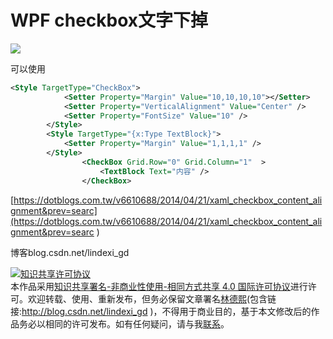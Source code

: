 
# WPF checkbox文字下掉


<!--more-->



<div id="toc"></div>

![](http://7xqpl8.com1.z0.glb.clouddn.com/2af64c0d-f144-4f44-985d-3e155a8209532016121185647.jpg)

可以使用

```xml
<Style TargetType="CheckBox">
            <Setter Property="Margin" Value="10,10,10,10"></Setter>
            <Setter Property="VerticalAlignment" Value="Center" />
            <Setter Property="FontSize" Value="10" />
        </Style>
        <Style TargetType="{x:Type TextBlock}">
            <Setter Property="Margin" Value="1,1,1,1" />
        </Style>
                <CheckBox Grid.Row="0" Grid.Column="1"  >
                    <TextBlock Text="内容" />
                </CheckBox>
```

[https://dotblogs.com.tw/v6610688/2014/04/21/xaml_checkbox_content_alignment&prev=searc](https://dotblogs.com.tw/v6610688/2014/04/21/xaml_checkbox_content_alignment&prev=searc )

博客blog.csdn.net/lindexi_gd





<a rel="license" href="http://creativecommons.org/licenses/by-nc-sa/4.0/"><img alt="知识共享许可协议" style="border-width:0" src="https://licensebuttons.net/l/by-nc-sa/4.0/88x31.png" /></a><br />本作品采用<a rel="license" href="http://creativecommons.org/licenses/by-nc-sa/4.0/">知识共享署名-非商业性使用-相同方式共享 4.0 国际许可协议</a>进行许可。欢迎转载、使用、重新发布，但务必保留文章署名[林德熙](http://blog.csdn.net/lindexi_gd)(包含链接:http://blog.csdn.net/lindexi_gd )，不得用于商业目的，基于本文修改后的作品务必以相同的许可发布。如有任何疑问，请与我[联系](mailto:lindexi_gd@163.com)。